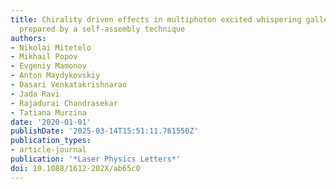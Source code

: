 ```yaml
---
title: Chirality driven effects in multiphoton excited whispering gallery mode microresonators
  prepared by a self-assembly technique
authors:
- Nikolai Mitetelo
- Mikhail Popov
- Evgeniy Mamonov
- Anton Maydykovskiy
- Dasari Venkatakrishnarao
- Jada Ravi
- Rajadurai Chandrasekar
- Tatiana Murzina
date: '2020-01-01'
publishDate: '2025-03-14T15:51:11.761550Z'
publication_types:
- article-journal
publication: '*Laser Physics Letters*'
doi: 10.1088/1612-202X/ab65c0
---
```

